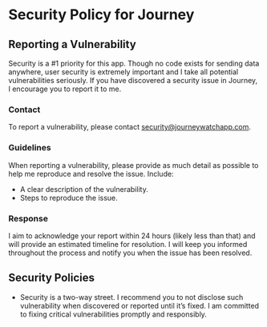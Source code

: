 # Security Policy for Journey

## Reporting a Vulnerability

Security is a #1 priority for this app. Though no code exists for sending data anywhere, user security is extremely important and I take all potential vulnerabilities seriously. If you have discovered a security issue in Journey, I encourage you to report it to me.

### Contact

To report a vulnerability, please contact security@journeywatchapp.com.

### Guidelines

When reporting a vulnerability, please provide as much detail as possible to help me reproduce and resolve the issue. Include:
- A clear description of the vulnerability.
- Steps to reproduce the issue.

### Response

I aim to acknowledge your report within 24 hours (likely less than that) and will provide an estimated timeline for resolution. I will keep you informed throughout the process and notify you when the issue has been resolved.

## Security Policies

- Security is a two-way street. I recommend you to not disclose such vulnerability when discovered or reported until it’s fixed. I am committed to fixing critical vulnerabilities promptly and responsibly. 
